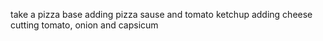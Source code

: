 take a pizza base adding pizza sause and tomato ketchup adding cheese cutting tomato, onion and capsicum 